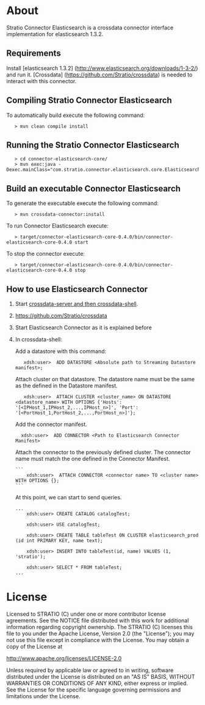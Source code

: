 # About #


Stratio Connector Elasticsearch is a crossdata connector interface implementation for elasticsearch 1.3.2.

## Requirements ##

Install [elasticsearch 1.3.2] (http://www.elasticsearch.org/downloads/1-3-2/) and run it. 
[Crossdata] (https://github.com/Stratio/crossdata) is needed to interact with this connector.

## Compiling Stratio Connector Elasticsearch ##

To automatically build execute the following command:

```
   > mvn clean compile install
```

## Running the Stratio Connector Elasticsearch ##

```
   > cd connector-elasticsearch-core/
   > mvn exec:java -Dexec.mainClass="com.stratio.connector.elasticsearch.core.ElasticsearchConnector"
```


## Build an executable Connector Elasticsearch ##

To generate the executable execute the following command:

```
   > mvn crossdata-connector:install
```

To run Connector Elasticsearch execute:

```
   > target/connector-elasticsearch-core-0.4.0/bin/connector-elasticsearch-core-0.4.0 start
```

To stop the connector execute:

```
   > target/connector-elasticsearch-core-0.4.0/bin/connector-elasticsearch-core-0.4.0 stop
```

## How to use Elasticsearch Connector ##

 1. Start [crossdata-server and then crossdata-shell](https://github.com/Stratio/crossdata).  
 2. https://github.com/Stratio/crossdata
 3. Start Elasticsearch Connector as it is explained before
 4. In crossdata-shell:
    
    Add a datastore with this command:
      
      ```
         xdsh:user>  ADD DATASTORE <Absolute path to Streaming Datastore manifest>;
      ```

    Attach cluster on that datastore. The datastore name must be the same as the defined in the Datastore manifest.
    
      ```
         xdsh:user>  ATTACH CLUSTER <cluster_name> ON DATASTORE <datastore_name> WITH OPTIONS {'Hosts': '[<IPHost_1,IPHost_2,...,IPHost_n>]', 'Port': '[<PortHost_1,PortHost_2,...,PortHost_n>]'};
      ```

    Add the connector manifest.

       ```
         xdsh:user>  ADD CONNECTOR <Path to Elasticsearch Connector Manifest>
       ```
    
    Attach the connector to the previously defined cluster. The connector name must match the one defined in the 
    Connector Manifest.
    
        ```
            xdsh:user>  ATTACH CONNECTOR <connector name> TO <cluster name> WITH OPTIONS {};
        ```
    
    At this point, we can start to send queries.
    
        ...
            xdsh:user> CREATE CATALOG catalogTest;
        
            xdsh:user> USE catalogTest;
        
            xdsh:user> CREATE TABLE tableTest ON CLUSTER elasticsearch_prod (id int PRIMARY KEY, name text);
    
            xdsh:user> INSERT INTO tableTest(id, name) VALUES (1, 'stratio');
    
            xdsh:user> SELECT * FROM tableTest;
        ...



# License #

Licensed to STRATIO (C) under one or more contributor license agreements.
See the NOTICE file distributed with this work for additional information
regarding copyright ownership.  The STRATIO (C) licenses this file
to you under the Apache License, Version 2.0 (the
"License"); you may not use this file except in compliance
with the License.  You may obtain a copy of the License at

  http://www.apache.org/licenses/LICENSE-2.0

Unless required by applicable law or agreed to in writing,
software distributed under the License is distributed on an
"AS IS" BASIS, WITHOUT WARRANTIES OR CONDITIONS OF ANY
KIND, either express or implied.  See the License for the
specific language governing permissions and limitations
under the License.





